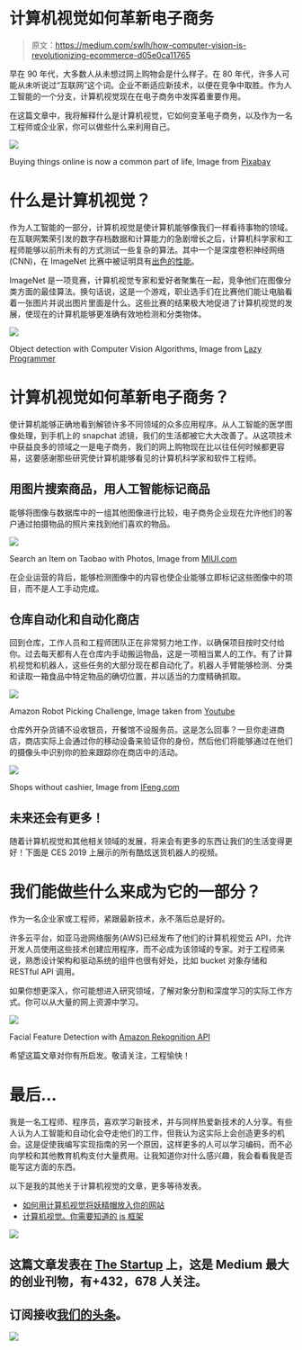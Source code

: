 # 计算机视觉如何革新电子商务

> 原文：<https://medium.com/swlh/how-computer-vision-is-revolutionizing-ecommerce-d05e0ca11765>

早在 90 年代，大多数人从未想过网上购物会是什么样子。在 80 年代，许多人可能从未听说过“互联网”这个词。企业不断适应新技术，以便在竞争中取胜。作为人工智能的一个分支，计算机视觉现在在电子商务中发挥着重要作用。

在这篇文章中，我将解释什么是计算机视觉，它如何变革电子商务，以及作为一名工程师或企业家，你可以做些什么来利用自己。

![](img/1e12d474715d12f510796afe952dac5e.png)

Buying things online is now a common part of life, Image from [Pixabay](https://pixabay.com/photos/ecommerce-shopping-credit-card-2607114/)

# 什么是计算机视觉？

作为人工智能的一部分，计算机视觉是使计算机能够像我们一样看待事物的领域。在互联网繁荣引发的数字存档数据和计算能力的急剧增长之后，计算机科学家和工程师能够以前所未有的方式测试一些复杂的算法。其中一个是深度卷积神经网络(CNN)，在 ImageNet 比赛中被证明具有[出色的性能](https://qz.com/1034972/the-data-that-changed-the-direction-of-ai-research-and-possibly-the-world/)。

ImageNet 是一项竞赛，计算机视觉专家和爱好者聚集在一起，竞争他们在图像分类方面的最佳算法。换句话说，这是一个游戏，职业选手们在比赛他们能让电脑看着一张图片并说出图片里面是什么。这些比赛的结果极大地促进了计算机视觉的发展，使现在的计算机能够更准确有效地检测和分类物体。

![](img/17ccc1ac4014e1ad47b898f2fe79c0f0.png)

Object detection with Computer Vision Algorithms, Image from [Lazy Programmer](https://lazyprogrammer.me/path-to-computer-vision-deep-learning/)

# 计算机视觉如何革新电子商务？

使计算机能够正确地看到解锁许多不同领域的众多应用程序。从人工智能的医学图像处理，到手机上的 snapchat 滤镜，我们的生活都被它大大改善了。从这项技术中获益良多的领域之一是电子商务，我们的网上购物现在比以往任何时候都更容易，这要感谢那些研究使计算机能够看见的计算机科学家和软件工程师。

## 用图片搜索商品，用人工智能标记商品

能够将图像与数据库中的一组其他图像进行比较，电子商务企业现在允许他们的客户通过拍摄物品的照片来找到他们喜欢的物品。

![](img/d8e29131a607c4016f95424b926e5549.png)

Search an Item on Taobao with Photos, Image from [MIUI.com](http://www.miui.com/thread-4673680-1-1.html)

在企业运营的背后，能够检测图像中的内容也使企业能够立即标记这些图像中的项目，而不是人工手动完成。

## 仓库自动化和自动化商店

回到仓库，工作人员和工程师团队正在非常努力地工作，以确保项目按时交付给你。过去每天都有人在仓库内手动搬运物品，这是一项相当累人的工作。有了计算机视觉和机器人，这些任务的大部分现在都自动化了。机器人手臂能够检测、分类和读取一箱食品中特定物品的确切位置，并以适当的力度精确抓取。

![](img/8dd5a8945529f4d1236b5d6cee583490.png)

Amazon Robot Picking Challenge, Image taken from [Youtube](https://www.youtube.com/watch?v=qDl459EIlBc)

仓库外开杂货铺不设收银员，开餐馆不设服务员。这是怎么回事？一旦你走进商店，商店实际上会通过你的移动设备来验证你的身份，然后他们将能够通过在他们的摄像头中识别你的脸来跟踪你在商店中的活动。

![](img/fd27d7c717854c497041795d879c4fe0.png)

Shops without cashier, Image from [IFeng.com](http://wemedia.ifeng.com/88988174/wemedia.shtml)

## 未来还会有更多！

随着计算机视觉和其他相关领域的发展，将来会有更多的东西让我们的生活变得更好！下面是 CES 2019 上展示的所有酷炫送货机器人的视频。

# 我们能做些什么来成为它的一部分？

作为一名企业家或工程师，紧跟最新技术，永不落后总是好的。

许多云平台，如亚马逊网络服务(AWS)已经发布了他们的计算机视觉云 API，允许开发人员使用这些技术创建应用程序，而不必成为该领域的专家。对于工程师来说，熟悉设计架构和驱动系统的组件也很有好处，比如 bucket 对象存储和 RESTful API 调用。

如果你想更深入，你可能想进入研究领域，了解对象分割和深度学习的实际工作方式。你可以从大量的网上资源中学习。

![](img/d681ffe3cd2efa656151ac0c7f8d8845.png)

Facial Feature Detection with [Amazon Rekognition API](https://docs.aws.amazon.com/rekognition/latest/dg/faces-detect-images.html)

希望这篇文章对你有所启发。敬请关注，工程愉快！

# 最后…

我是一名工程师、程序员，喜欢学习新技术，并与同样热爱新技术的人分享。有些人认为人工智能和自动化会夺走他们的工作，但我认为这实际上会创造更多的机会。这是促使我编写实现指南的另一个原因，这样更多的人可以学习编码，而不必向学校和其他教育机构支付大量费用。让我知道你对什么感兴趣，我会看看我是否能写这方面的东西。

以下是我的其他关于计算机视觉的文章，更多等待发表。

*   [如何用计算机视觉将妖精帽放入你的网站](https://medium.freecodecamp.org/how-to-drop-leprechaun-hats-into-your-website-with-computer-vision-b0d115a0f1ad)
*   [计算机视觉。你需要知道的 js 框架](https://medium.freecodecamp.org/computer-vision-js-frameworks-you-need-to-know-b233996103ce)

[![](img/308a8d84fb9b2fab43d66c117fcc4bb4.png)](https://medium.com/swlh)

## 这篇文章发表在 [The Startup](https://medium.com/swlh) 上，这是 Medium 最大的创业刊物，有+432，678 人关注。

## 订阅接收[我们的头条](https://growthsupply.com/the-startup-newsletter/)。

[![](img/b0164736ea17a63403e660de5dedf91a.png)](https://medium.com/swlh)